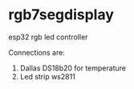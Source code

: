 # rgb7segdisplay
esp32 rgb led controller

Connections are:

1. Dallas DS18b20 for temperature
2. Led strip ws2811



